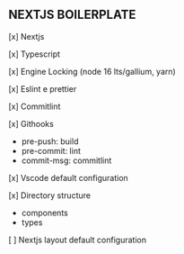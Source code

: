 ## NEXTJS BOILERPLATE

[x] Nextjs

[x] Typescript

[x] Engine Locking (node 16 lts/gallium, yarn)

[x] Eslint e prettier

[x] Commitlint

[x] Githooks

- pre-push: build
- pre-commit: lint
- commit-msg: commitlint

[x] Vscode default configuration

[x] Directory structure

- components
- types

[ ] Nextjs layout default configuration
